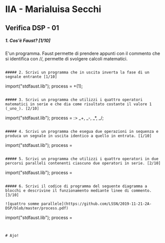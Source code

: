 # IIA - Marialuisa Secchi

## Verifica DSP - 01

##### 1. Cos'è Faust? [1/10]

E'un programma. Faust permette di prendere appunti con il commento che si identifica con //, permette di svolgere calcoli matematici.
```

##### 2. Scrivi un programma che in uscita inverta la fase di un segnale entrante [1/10]

```
import("stdfaust.lib");
process = +(1);

```

##### 3. Scrivi un programma che utilizzi i quattro operatori matematici in serie e che dia come risultato costante il valore 1 (_uno_). [2/10]

```
import("stdfaust.lib");
process = :> _+, _-, _*, _/;
```

##### 4. Scrivi un programma che esegua due operazioni in sequenza e produca un segnale in uscita identico a quello in entrata. [1/10]

```
import("stdfaust.lib");
process =
```

##### 5. Scrivi un programma che utilizzi i quattro operatori in due percorsi paralleli contenenti ciascuno due operatori in serie. [2/10]

```
import("stdfaust.lib");
process =
```

##### 6. Scrivi il codice di programma del seguente diagramma a blocchi e descrivine il funzionamento mediante linee di commento. [3/10]

![quattro somme parallele](https://github.com/LSSN/2019-11-21-2A-DSP/blob/master/process.pdf)

```
import("stdfaust.lib");
process =
```


# Ajo!
